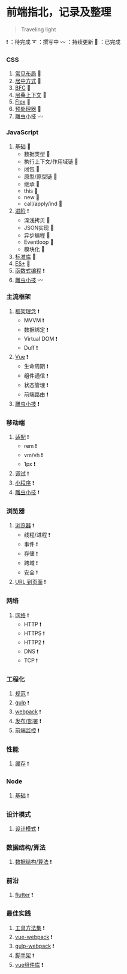 # 前端指北，记录及整理

> Traveling light

:heavy_exclamation_mark: ：待完成
:curly_loop: ：撰写中
:wavy_dash: ：持续更新
:100: ：已完成

### CSS

1. [常见布局](./css/layout.md) :100:
2. [居中方式](./css/center.md) :100:
4. [BFC](./css/BFC.md) :100:
4. [层叠上下文](./css/stacking.md) :100:
3. [Flex](./css/flex.md) :100:
5. [预处理器](./css/less.md) :100:
6. [雕虫小技](./css/skill.md) :wavy_dash:

### JavaScript

1. [基础](./javascript/basic.md) :100:
   - 数据类型 :100:
   - 执行上下文/作用域链 :100:
   - 闭包 :100:
   - 原型/原型链 :100:
   - 继承 :100:
   - this :100:
   - new :100:
   - call/apply/ind :100:
2. [进阶](./javascript/advance.md) :heavy_exclamation_mark:
   - 深浅拷贝 :100:
   - JSON实现 :100:
   - 异步编程 :100:
   - Eventloop :100:
   - 模块化 :100:
3. [标准库](./javascript/stdlib.md) :100:
4. [ES+](./javascript/es6.md) :100:
4. [函数式编程](./javascript/function.md) :heavy_exclamation_mark:
5. [雕虫小技](./javascript/skill.md) :wavy_dash:

### 主流框架

1. [框架理念](./javascript/basic.md) :heavy_exclamation_mark:
   - MVVM :heavy_exclamation_mark:
   - 数据绑定 :heavy_exclamation_mark:
   - Virtual DOM :heavy_exclamation_mark:
   - Duff :heavy_exclamation_mark:
2. [Vue](./javascript/basic.md) :heavy_exclamation_mark:
   - 生命周期 :heavy_exclamation_mark:
   - 组件通信 :heavy_exclamation_mark:
   - 状态管理 :heavy_exclamation_mark:
   - 前端路由 :heavy_exclamation_mark:
3. [雕虫小技](./javascript/basic.md) :heavy_exclamation_mark:

### 移动端

1. [适配](./javascript/basic.md) :heavy_exclamation_mark:
   - rem :heavy_exclamation_mark:
   - vm/vh :heavy_exclamation_mark:
   - 1px :heavy_exclamation_mark:
2. [调试](./javascript/basic.md) :heavy_exclamation_mark:
3. [小程序](./javascript/basic.md) :heavy_exclamation_mark:
4. [雕虫小技](./engineering/webpack.md) :heavy_exclamation_mark:

### 浏览器

1. [浏览器](./javascript/basic.md) :heavy_exclamation_mark:
   - 线程/进程 :heavy_exclamation_mark:
   - 事件 :heavy_exclamation_mark:
   - 存储 :heavy_exclamation_mark:
   - 跨域 :heavy_exclamation_mark:
   - 安全 :heavy_exclamation_mark:
2. [URL 到页面](./javascript/basic.md) :heavy_exclamation_mark:

### 网络

1. [网络](./engineering/performance.md) :heavy_exclamation_mark:
   - HTTP :heavy_exclamation_mark:
   - HTTPS :heavy_exclamation_mark:
   - HTTP2 :heavy_exclamation_mark:
   - DNS :heavy_exclamation_mark:
   - TCP :heavy_exclamation_mark:

### 工程化

1. [规范](./engineering/standard.md) :heavy_exclamation_mark:
2. [gulp](./engineering/webpack.md) :heavy_exclamation_mark:
3. [webpack](./engineering/webpack.md) :heavy_exclamation_mark:
4. [发布/部署](./engineering/webpack.md) :heavy_exclamation_mark:
5. [前端监控](./engineering/webpack.md) :heavy_exclamation_mark:

### 性能

1. [缓存](./engineering/performance.md) :heavy_exclamation_mark:

### Node

1. [基础](./node/basic.md) :heavy_exclamation_mark:



### 设计模式

1. [设计模式](./engineering/performance.md) :heavy_exclamation_mark:

### 数据结构/算法

1. [数据结构/算法](./engineering/performance.md) :heavy_exclamation_mark:

### 前沿

1. [flutter](./node/basic.md) :heavy_exclamation_mark:

### 最佳实践

1. [工具方法集](https://github.com/liupeng1218/PPlus) :heavy_exclamation_mark:
2. [vue-webpack](https://github.com/liupeng1218/vue-template) :heavy_exclamation_mark:
3. [gulp-webpack](https://github.com/liupeng1218/gulp-template) :heavy_exclamation_mark:
4. [脚手架](https://github.com/liupeng1218/msimple-cli) :heavy_exclamation_mark:
5. [vue组件库](https://github.com/liupeng1218/mvui) :heavy_exclamation_mark:
